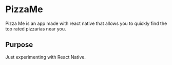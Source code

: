 # PizzaMe

Pizza Me is an app made with react native that allows you to quickly find the top rated pizzarias near you. 

## Purpose

Just experimenting with React Native. 